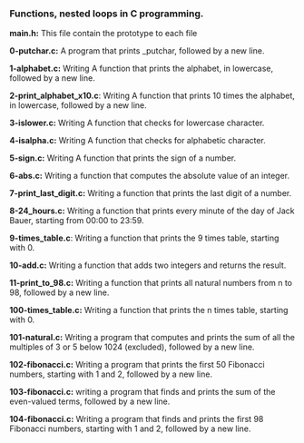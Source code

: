 ### Functions, nested loops in C programming.


**main.h:** This file contain the prototype to each file

**0-putchar.c:**  A program that prints _putchar, followed by a new line.


**1-alphabet.c:** Writing A function that prints the alphabet, in lowercase, followed by a new line.


**2-print_alphabet_x10.c**: Writing A function that prints 10 times the alphabet, in lowercase, followed by a new line.


**3-islower.c:** Writing A function that checks for lowercase character.


**4-isalpha.c:** Writing A function that checks for alphabetic character.


**5-sign.c:** Writing A function that prints the sign of a number.


**6-abs.c:** Writing a function that computes the absolute value of an integer.


**7-print_last_digit.c:** Writing a function that prints the last digit of a number.


**8-24_hours.c:** Writing a function that prints every minute of the day of Jack Bauer, starting from 00:00 to 23:59.


**9-times_table.c**: Writing a function that prints the 9 times table, starting with 0.


**10-add.c:** Writing a function that adds two integers and returns the result.


**11-print_to_98.c:** Writing a function that prints all natural numbers from n to 98, followed by a new line.


**100-times_table.c:** Writing a function that prints the n times table, starting with 0.


**101-natural.c:** Writing a program that computes and prints the sum of all the multiples of 3 or 5 below 1024 (excluded), followed by a new line.


**102-fibonacci.c:** Writing a program that prints the first 50 Fibonacci numbers, starting with 1 and 2, followed by a new line.


**103-fibonacci.c:** writing a program that finds and prints the sum of the even-valued terms, followed by a new line.


**104-fibonacci.c:** Writing a program that finds and prints the first 98 Fibonacci numbers, starting with 1 and 2, followed by a new line.
